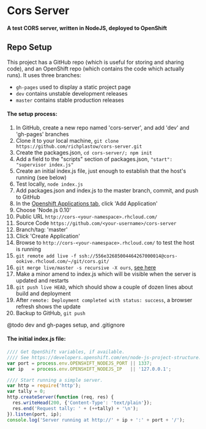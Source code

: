 Cors Server
===========

#### A test CORS server, written in NodeJS, deployed to OpenShift




Repo Setup
----------

This project has a GitHub repo (which is useful for storing and sharing code), and an OpenShift 
repo (which contains the code which actually runs). It uses three branches: 

- `gh-pages` used to display a static project page
- `dev` contains unstable development releases
- `master` contains stable production releases


#### The setup process:

1.  In GitHub, create a new repo named 'cors-server', and add 'dev' and 'gh-pages' branches
2.  Clone it to your local machine, `git clone https://github.com/richplastow/cors-server.git`
3.  Create the packages.json, `cd cors-server/; npm init`
4.  Add a field to the "scripts" section of packages.json, `"start": "supervisor index.js"`
5.  Create an initial index.js file, just enough to establish that the host's running (see below)
6.  Test locally, `node index.js`
7.  Add packages.json and index.js to the master branch, commit, and push to GitHub
8.  In the [Openshift Applications tab,](https://openshift.redhat.com/app/console/applications) 
    click 'Add Application'
9.  Choose 'Node.js 0.10'
10. Public URL `http://cors-<your-namespace>.rhcloud.com/`
11. Source Code `https://github.com/<your-username>/cors-server`
12. Branch/tag: 'master'
13. Click 'Create Application'
14. Browse to `http://cors-<your-namespace>.rhcloud.com/` to test the host is running
15. `git remote add live -f ssh://556e32685004464267000014@cors-ookive.rhcloud.com/~/git/cors.git/`
16. `git merge live/master -s recursive -X ours`, [see here](http://stackoverflow.com/a/12669112)
17. Make a minor amend to index.js which will be visible when the server is updated and restarts
18. `git push live HEAD`, which should show a couple of dozen lines about build and deployment
19. After `remote: Deployment completed with status: success`, a browser refresh shows the update
20. Backup to GitHub, `git push`

@todo dev and gh-pages setup, and .gitignore


#### The initial index.js file:

```javascript
//// Get OpenShift variables, if available. 
//// See https://developers.openshift.com/en/node-js-project-structure.html
var port = process.env.OPENSHIFT_NODEJS_PORT || 1337;
var ip   = process.env.OPENSHIFT_NODEJS_IP   || '127.0.0.1';

//// Start running a simple server. 
var http = require('http');
var tally = 0;
http.createServer(function (req, res) {
  res.writeHead(200, {'Content-Type': 'text/plain'});
  res.end('Request tally: ' + (++tally) + '\n');
}).listen(port, ip);
console.log('Server running at http://' + ip + ':' + port + '/');
```
